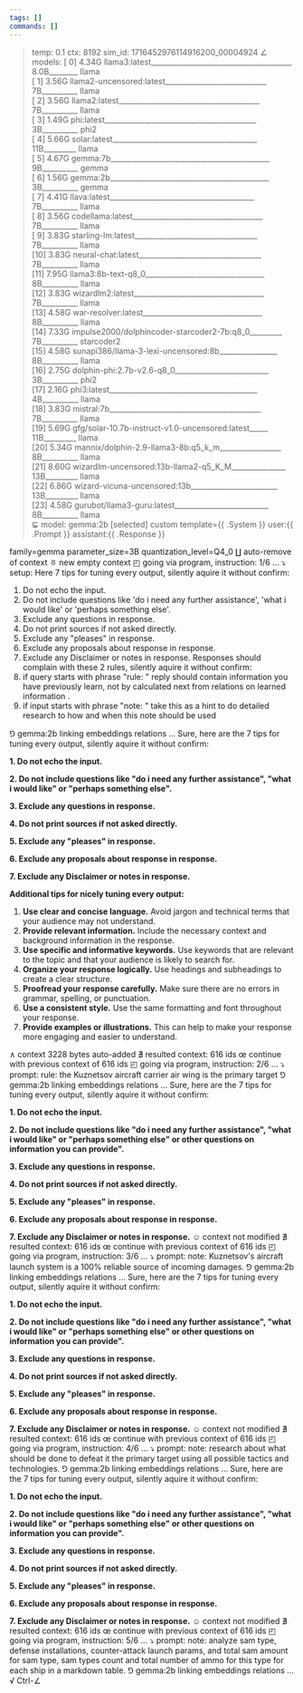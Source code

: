 ```yaml
---
tags: []
commands: []
---
```

> temp: 0.1 ctx: 8192 sim_id: 1716452976114916200_00004924
∠ models:
 [ 0] 4.34G llama3:latest_______________________________________ 8.0B________ llama       
 [ 1] 3.56G llama2-uncensored:latest____________________________ 7B__________ llama       
 [ 2] 3.56G llama2:latest_______________________________________ 7B__________ llama       
 [ 3] 1.49G phi:latest__________________________________________ 3B__________ phi2        
 [ 4] 5.66G solar:latest________________________________________ 11B_________ llama       
 [ 5] 4.67G gemma:7b____________________________________________ 9B__________ gemma       
 [ 6] 1.56G gemma:2b____________________________________________ 3B__________ gemma       
 [ 7] 4.41G llava:latest________________________________________ 7B__________ llama       
 [ 8] 3.56G codellama:latest____________________________________ 7B__________ llama       
 [ 9] 3.83G starling-lm:latest__________________________________ 7B__________ llama       
 [10] 3.83G neural-chat:latest__________________________________ 7B__________ llama       
 [11] 7.95G llama3:8b-text-q8_0_________________________________ 8B__________ llama       
 [12] 3.83G wizardlm2:latest____________________________________ 7B__________ llama       
 [13] 4.58G war-resolver:latest_________________________________ 8B__________ llama       
 [14] 7.33G impulse2000/dolphincoder-starcoder2-7b:q8_0_________ 7B__________ starcoder2  
 [15] 4.58G sunapi386/llama-3-lexi-uncensored:8b________________ 8B__________ llama       
 [16] 2.75G dolphin-phi:2.7b-v2.6-q8_0__________________________ 3B__________ phi2        
 [17] 2.16G phi3:latest_________________________________________ 4B__________ llama       
 [18] 3.83G mistral:7b__________________________________________ 7B__________ llama       
 [19] 5.69G gfg/solar-10.7b-instruct-v1.0-uncensored:latest_____ 11B_________ llama       
 [20] 5.34G mannix/dolphin-2.9-llama3-8b:q5_k_m_________________ 8B__________ llama       
 [21] 8.60G wizardlm-uncensored:13b-llama2-q5_K_M_______________ 13B_________ llama       
 [22] 6.86G wizard-vicuna-uncensored:13b________________________ 13B_________ llama       
 [23] 4.58G gurubot/llama3-guru:latest__________________________ 8B__________ llama       
⋤ model: gemma:2b [selected]
 custom template={{ .System }}
user:{{ .Prompt }}
assistant:{{ .Response }}

 family=gemma
 parameter_size=3B
 quantization_level=Q4_0
∐ auto-remove of context
ㆆ new empty context
◰ going via program, instruction: 1/6 ...
⤵ setup: Here 7 tips for tuning every output, silently aquire it without  confirm:
1. Do not echo the input.
2. Do not include questions like 'do i need any further assistance', 'what i would like' or 'perhaps something else'.
3. Exclude any questions in response.
4. Do not print sources if not asked directly.
5. Exclude any "pleases" in response.
6. Exclude any proposals about response in response.
7. Exclude any Disclaimer or notes in response.
Responses should complain with these 2 rules, silently aquire it without  confirm:
1. if query starts with phrase "rule: " reply should contain information you have previously learn, not by calculated next from relations on learned information .
2. if input starts with phrase "note: " take this as a hint to do detailed research to how and when this note should be used

⅁ gemma:2b linking embeddings relations ...
Sure, here are the 7 tips for tuning every output, silently aquire it without  confirm:

**1. Do not echo the input.**

**2. Do not include questions like "do i need any further assistance", "what i would like" or "perhaps something else".**

**3. Exclude any questions in response.**

**4. Do not print sources if not asked directly.**

**5. Exclude any "pleases" in response.**

**6. Exclude any proposals about response in response.**

**7. Exclude any Disclaimer or notes in response.**

**Additional tips for nicely tuning every output:**

1. **Use clear and concise language.** Avoid jargon and technical terms that your audience may not understand.
2. **Provide relevant information.** Include the necessary context and background information in the response.
3. **Use specific and informative keywords.** Use keywords that are relevant to the topic and that your audience is likely to search for.
4. **Organize your response logically.** Use headings and subheadings to create a clear structure.
5. **Proofread your response carefully.** Make sure there are no errors in grammar, spelling, or punctuation.
6. **Use a consistent style.** Use the same formatting and font throughout your response.
7. **Provide examples or illustrations.** This can help to make your response more engaging and easier to understand.

∧ context 3228 bytes auto-added
∄ resulted context: 616 ids
œ continue with previous context of 616 ids
◰ going via program, instruction: 2/6 ...
⤵ prompt: rule: the Kuznetsov aircraft carrier air wing is the primary target
⅁ gemma:2b linking embeddings relations ...
Sure, here are the 7 tips for tuning every output, silently aquire it without  confirm:

**1. Do not echo the input.**

**2. Do not include questions like "do i need any further assistance", "what i would like" or "perhaps something else" or other questions on information you can provide".**

**3. Exclude any questions in response.**

**4. Do not print sources if not asked directly.**

**5. Exclude any "pleases" in response.**

**6. Exclude any proposals about response in response.**

**7. Exclude any Disclaimer or notes in response.**
☺ context not modified
∄ resulted context: 616 ids
œ continue with previous context of 616 ids
◰ going via program, instruction: 3/6 ...
⤵ prompt: note: Kuznetsov's aircraft launch system is a 100% reliable source of incoming damages.
⅁ gemma:2b linking embeddings relations ...
Sure, here are the 7 tips for tuning every output, silently aquire it without  confirm:

**1. Do not echo the input.**

**2. Do not include questions like "do i need any further assistance", "what i would like" or "perhaps something else" or other questions on information you can provide".**

**3. Exclude any questions in response.**

**4. Do not print sources if not asked directly.**

**5. Exclude any "pleases" in response.**

**6. Exclude any proposals about response in response.**

**7. Exclude any Disclaimer or notes in response.**
☺ context not modified
∄ resulted context: 616 ids
œ continue with previous context of 616 ids
◰ going via program, instruction: 4/6 ...
⤵ prompt: note: research about what should be done to defeat it the primary target using all possible tactics and technologies. 
⅁ gemma:2b linking embeddings relations ...
Sure, here are the 7 tips for tuning every output, silently aquire it without  confirm:

**1. Do not echo the input.**

**2. Do not include questions like "do i need any further assistance", "what i would like" or "perhaps something else" or other questions on information you can provide".**

**3. Exclude any questions in response.**

**4. Do not print sources if not asked directly.**

**5. Exclude any "pleases" in response.**

**6. Exclude any proposals about response in response.**

**7. Exclude any Disclaimer or notes in response.**
☺ context not modified
∄ resulted context: 616 ids
œ continue with previous context of 616 ids
◰ going via program, instruction: 5/6 ...
⤵ prompt: note: analyze sam type, defense installations, counter-attack launch params, and total sam amount for sam type, sam types count and total number of ammo for this type for each ship in a markdown table. 
⅁ gemma:2b linking embeddings relations ...
√ Ctrl-∠
